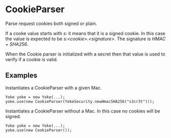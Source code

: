# CookieParser

 Parse request cookies both signed or plain.

If a cooke value starts with *s:* it means that it is a signed cookie. In this case the value is expected to be
*s:&lt;cookie&gt;.&lt;signature&gt;*. The signature is *HMAC + SHA256*.

When the Cookie parser is initialized with a secret then that value is used to verify if a cookie is valid.

## Examples

Instantiates a CookieParser with a given Mac.

```
Yoke yoke = new Yoke(...);
yoke.use(new CookieParser(YokeSecurity.newHmacSHA256("s3cr3t")));
```

Instantiates a CookieParser without a Mac. In this case no cookies will be signed.

```
Yoke yoke = new Yoke(...);
yoke.use(new CookieParser());
```